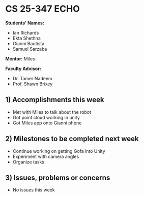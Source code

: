# CS 25-347 ECHO

**Students' Names:**

- Ian Richards
- Ekta Shethna
- Gianni Bautista
- Samuel Sarzaba

**Mentor:** Miles

**Faculty Advisor:**

- Dr. Tamer Nadeem
- Prof. Shawn Brixey

## 1) Accomplishments this week

- Met with Miles to talk about the robot
- Got point cloud working in unity
- Got Miles app onto Gianni phone

## 2) Milestones to be completed next week

- Continue working on getting Gofa into Unity
- Experiment with camera angles
- Organize tasks

## 3) Issues, problems or concerns

- No issues this week

